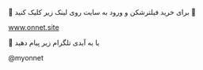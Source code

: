 🔴 برای خرید فیلترشکن و ورود به سایت روی لینک زیر کلیک کنید 🚀

www.onnet.site


🔵 یا به آیدی تلگرام زیر پیام دهید 

@myonnet
